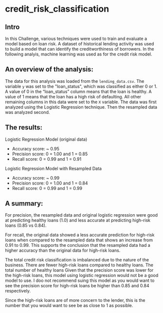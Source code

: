 # credit_risk_classification

## Intro
In this Challenge, various techniques were used to train and evaluate a model based on loan risk. A dataset of historical lending activity was used to build a model that can identify the creditworthiness of borrowers. In the following analyis, machine learning was used as for the credit risk model. 


## An overview of the analysis: 

The data for this analysis was loaded from the `lending_data.csv`. The variable `y` was set to the "loan_status", which was classified as either 0 or 1. 
A value of 0 in the “loan_status” column means that the loan is healthy. A value of 1 means that the loan has a high risk of defaulting. All other remaining columns in this data were set to the `X` variable. The data was first analyzed using the Logistic Regression technique. Then the resampled data was analyzed second. 

## The results: 

Logistic Regression Model (original data)
  * Accuracy score: ~ 0.95
  * Precision score: 0 = 1.00 and 1 = 0.85
  * Recall score: 0 = 0.99 and 1 = 0.91

Logistic Regression Model with Resampled Data
  * Accuracy score: ~ 0.99
  * Precision score: 0 = 1.00 and 1 = 0.84
  * Recall score: 0 = 0.99 and 1 = 0.99

## A summary: 

For precision, the resampled data and original logistic regression were good at predicting healthy loans (1.0) and less accurate at predicting high-risk loans (0.85 vs 0.84).

For recall, the original data showed a less accurate prediction for high-risk loans when compared to the resampled data that shows an increase from 0.91 to 0.99. This supports the conclusion that the resampled data had a higher accuracy than the original data for high-risk loans. 

The total credit risk classification is imbalanced due to the nature of the business. There are fewer high-risk loans compared to healthy loans. The total number of healthy loans 
Given that the precision score was lower for the high-risk loans, this model using logistic regression would not be a good model to use. I doo not recommend suing this model as you would want to see the precision score for high-risk loans be higher than 0.85 and 0.84 respectively. 

Since the high-risk loans are of more concern to the lender, this is the number that you would want to see be as close to 1 as possible. 




